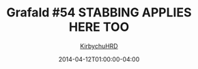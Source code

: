 ---
title: "Grafald #54 STABBING APPLIES HERE TOO"
type: "image"
date: 2014-04-12T01:00:00-04:00
draft: false
categories: ["Grafald"]
image_path: "../img/2014/54.png"
alt_text: ""
is_subpage: true
author: "[KirbychuHRD](https://cohost.org/KirbychuHRD)"
---
